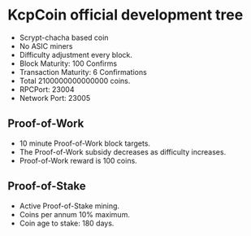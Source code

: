 KcpCoin official development tree
===================================

* Scrypt-chacha based coin
* No ASIC miners
* Difficulty adjustment every block.
* Block Maturity: 100 Confirms
* Transaction Maturity: 6 Confirmations
* Total 2100000000000000 coins.
* RPCPort: 23004
* Network Port: 23005

Proof-of-Work
-------------

* 10 minute Proof-of-Work block targets.
* The Proof-of-Work subsidy decreases as difficulty increases.
* Proof-of-Work reward is 100 coins.


Proof-of-Stake
--------------

* Active Proof-of-Stake mining.
* Coins per annum 10% maximum.
* Coin age to stake: 180 days.

